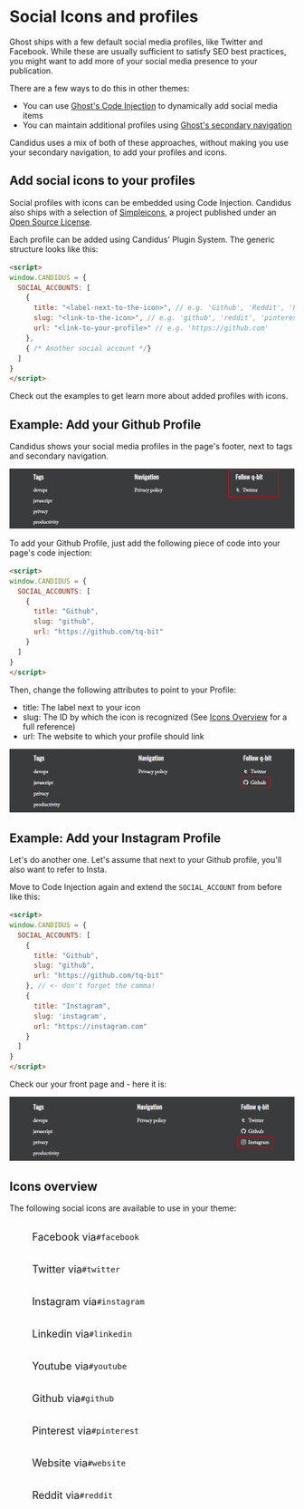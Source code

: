 <script setup>
  import SocialIcons from '../../components/Socialicons.vue'
  import SiteOutput from '../../components/SiteOutput.vue'
</script>

# Social Icons and profiles

Ghost ships with a few default social media profiles, like Twitter and Facebook. While these are usually sufficient to satisfy SEO best practices, you might want to add more of your social media presence to your publication.

There are a few ways to do this in other themes:

- You can use [Ghost's Code Injection](https://ghost.org/changelog/post-code-injection/) to dynamically add social media items
- You can maintain additional profiles using [Ghost's secondary navigation](https://ghost.org/help/updating-navigation/)

Candidus uses a mix of both of these approaches, without making you use your secondary navigation, to add your profiles and icons.

## Add social icons to your profiles

Social profiles with icons can be embedded using Code Injection. Candidus also ships with a selection of [Simpleicons](https://simpleicons.org/), a project published under an [Open Source License](https://github.com/simple-icons/simple-icons/blob/develop/LICENSE.md).

Each profile can be added using Candidus' Plugin System. The generic structure looks like this:

```html
<script>
window.CANDIDUS = {
  SOCIAL_ACCOUNTS: [
    {
      title: "<label-next-to-the-icon>", // e.g. 'Github', 'Reddit', 'Pinterest'
      slug: "<link-to-the-icon>", // e.g. 'github', 'reddit', 'pinterest'
      url: "<link-to-your-profile>" // e.g. 'https://github.com'
    },
    { /* Another social account */}
  ]
}
</script>
```

Check out the examples to get learn more about added profiles with icons.

## Example: Add your Github Profile

Candidus shows your social media profiles in the page's footer, next to tags and secondary navigation.

![](../assets/candidus-footer-socialmedia-pre.png)

To add your Github Profile, just add the following piece of code into your page's code injection:

<ClientOnly> <SiteOutput path="ghost/#/settings/code-injection" /> </ClientOnly>

```html
<script>
window.CANDIDUS = {
  SOCIAL_ACCOUNTS: [
    {
      title: "Github",
      slug: "github",
      url: "https://github.com/tq-bit"
    }
  ]
}
</script>
```

Then, change the following attributes to point to your Profile:

- title: The label next to your icon
- slug: The ID by which the icon is recognized (See [Icons Overview](#icons-overview) for a full reference)
- url: The website to which your profile should link

![](../assets/candidus-footer-socialmedia-post.png)

## Example: Add your Instagram Profile

Let's do another one. Let's assume that next to your Github profile, you'll also want to refer to Insta.

Move to Code Injection again and extend the `SOCIAL_ACCOUNT` from before like this:


<ClientOnly> <SiteOutput path="ghost/#/settings/code-injection" /></ClientOnly>

```html {9-13}
<script>
window.CANDIDUS = {
  SOCIAL_ACCOUNTS: [
    {
      title: "Github",
      slug: "github",
      url: "https://github.com/tq-bit"
    }, // <- don't forget the comma!
    {
      title: "Instagram",
      slug: 'instagram',
      url: "https://instagram.com"
    }
  ]
}
</script>
```

Check our your front page and - here it is:

![](../assets/candidus-footer-socialmedia-post-2.png)

## Icons overview

The following social icons are available to use in your theme:
<SocialIcons/>

<div class="icon-wrapper">
<svg class="icon" width='24px' height='24px' role='img'>
    <use  xlink:href='#facebook'></use>
</svg> <p class="icon-title">Facebook via <pre>#facebook</pre></p>
</div>
<div class="icon-wrapper">
<svg class="icon" width='24px' height='24px' role='img'>
    <use xlink:href='#twitter'></use>
</svg> <p class="icon-title">Twitter via <pre>#twitter</pre></p>
</div>
<div class="icon-wrapper">
<svg class="icon" width='24px' height='24px' role='img'>
    <use xlink:href='#instagram'></use>
</svg> <p class="icon-title">Instagram via <pre>#instagram</pre></p>
</div>
<div class="icon-wrapper">
<svg class="icon" width='24px' height='24px' role='img'>
    <use xlink:href='#linkedin'></use>
</svg> <p class="icon-title">Linkedin via <pre>#linkedin</pre></p>
</div>
<div class="icon-wrapper">
<svg class="icon" width='24px' height='24px' role='img'>
    <use xlink:href='#youtube'></use>
</svg> <p class="icon-title">Youtube via <pre>#youtube</pre></p>
</div>
<div class="icon-wrapper">
<svg class="icon" width='24px' height='24px' role='img'>
    <use xlink:href='#github'></use>
</svg> <p class="icon-title">Github via <pre>#github</pre></p>
</div>
<div class="icon-wrapper">
<svg class="icon" width='24px' height='24px' role='img'>
    <use xlink:href='#pinterest'></use>
</svg> <p class="icon-title">Pinterest via <pre>#pinterest</pre></p>
</div>
<div class="icon-wrapper">
<svg class="icon" width='24px' height='24px' role='img'>
    <use xlink:href='#website'></use>
</svg> <p class="icon-title">Website via <pre>#website</pre></p>
</div>
<div class="icon-wrapper">
<svg class="icon" width='24px' height='24px' role='img'>
    <use xlink:href='#reddit'></use>
</svg> <p class="icon-title">Reddit via <pre>#reddit</pre></p>
</div>



<style scoped>
  pre {
    display: inline;
  }
  .icon-title {
    font-size: 18px;
    display: inline;

  }
  .icon-wrapper {
    display: flex;
    align-items: center;
  }
.icon {
	fill: var(--vp-c-text-1);
  display: inline;
  margin-right: 1rem;
}
</style>